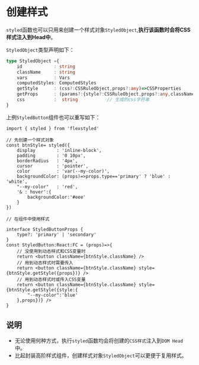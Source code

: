 # 创建样式

`styled`函数也可以只用来创建一个样式对象`StyledObject`,**执行该函数时会将CSS样式注入到Head中**。

`StyledObject`类型声明如下：

```ts
type StyledObject ={
    id            : string
    className     : string    
    vars          : Vars    
    computedStyles: ComputedStyles
    getStyle      : (css?:CSSRuleObject,props?:any)=>CSSProperties
    getProps      : (params?:{style?:CSSRuleObject,props?:any,className?:string})=>StyledResult   
    css           :  string           // 生成的css字符串
}
```

上例`StyledButton`组件也可以重写如下：

```tsx {3,16}
import { styled } from 'flexstyled'

// 先创建一个样式对象
const btnStyle= styled({
    display        : 'inline-block',
    padding        : '0 10px',
    borderRadius   : '4px',
    cursor         : 'pointer',
    color          : 'var(--my-color)',
    backgroundColor: (props)=>props.type=='primary' ? 'blue' : 'white',
    "--my-color"   : 'red',
    '& : hover':{
        backgroundColor:'#eee'
    }
})

// 在组件中使用样式

interface StyledButtonProps {
    type?: 'primary' | 'secondary'
}
const StyledButton:React:FC = (props)=>{ 
    // 没使用到动态样式和CSS变量时
    return <button className={btnStyle.className} /> 
    // 用到动态样式时需要传入
    return <button className={btnStyle.className} style={btnStyle.getStyle({props})} /> 
    // 用到动态样式时或传入CSS变量
    return <button className={btnStyle.className} style={btnStyle.getStyle({style:{
        "--my-color":'blue'
    },props})} /> 
}

```

## 说明

- 无论使用何种方式，执行`styled`函数均会将创建的`CSS样式`注入到`DOM Head`中。
- 比起封装高阶样式组件，创建样式对象`StyledObject`可以更便于复用样式。



